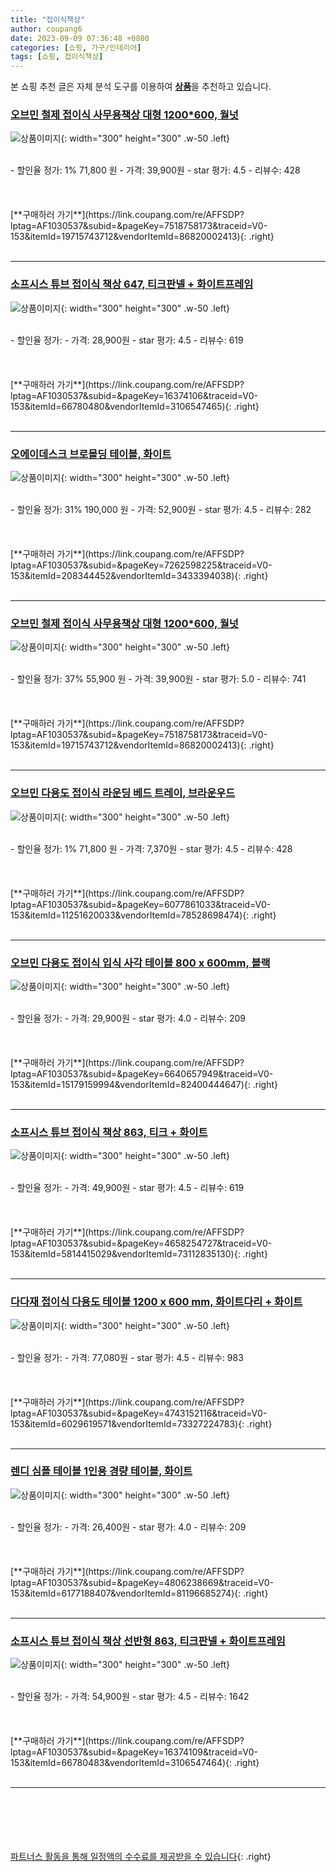 ```yaml
---
title: "접이식책상"
author: coupang6
date: 2023-09-09 07:36:48 +0800
categories: [쇼핑, 가구/인테리어]
tags: [쇼핑, 접이식책상]
---
```


본 쇼핑 추천 글은 자체 분석 도구를 이용하여 [**상품**](https://link.coupang.com/a/bao1ui)을 추천하고 있습니다.

### [오브민 철제 접이식 사무용책상 대형 1200*600, 월넛](https://link.coupang.com/re/AFFSDP?lptag=AF1030537&subid=&pageKey=7518758173&traceid=V0-153&itemId=19715743712&vendorItemId=86820002413)

![상품이미지](https://thumbnail10.coupangcdn.com/thumbnails/remote/230x230ex/image/vendor_inventory/4d4e/a5219d08e316f64b5a0e1a959a3cf560fba1132c4b6016a2998287194c2f.jpg){: width="300" height="300" .w-50 .left}


<br>
- 할인율 정가: 1%  71,800   원
- 가격: 39,900원
- star 평가: 4.5
- 리뷰수: 428
<br>
<br>
<br>
<br>
[**구매하러 가기**](https://link.coupang.com/re/AFFSDP?lptag=AF1030537&subid=&pageKey=7518758173&traceid=V0-153&itemId=19715743712&vendorItemId=86820002413){: .right}
<br>
<br>

---

### [소프시스 튜브 접이식 책상 647, 티크판넬 + 화이트프레임](https://link.coupang.com/re/AFFSDP?lptag=AF1030537&subid=&pageKey=16374106&traceid=V0-153&itemId=66780480&vendorItemId=3106547465)

![상품이미지](https://thumbnail9.coupangcdn.com/thumbnails/remote/230x230ex/image/retail/images/3669930050268773-23978a4d-3bcb-478a-a067-1cb37b2b3389.jpg){: width="300" height="300" .w-50 .left}


<br>
- 할인율 정가: 
- 가격: 28,900원
- star 평가: 4.5
- 리뷰수: 619
<br>
<br>
<br>
<br>
[**구매하러 가기**](https://link.coupang.com/re/AFFSDP?lptag=AF1030537&subid=&pageKey=16374106&traceid=V0-153&itemId=66780480&vendorItemId=3106547465){: .right}
<br>
<br>

---

### [오에이데스크 브로몰딩 테이블, 화이트](https://link.coupang.com/re/AFFSDP?lptag=AF1030537&subid=&pageKey=7262598225&traceid=V0-153&itemId=208344452&vendorItemId=3433394038)

![상품이미지](https://thumbnail10.coupangcdn.com/thumbnails/remote/230x230ex/image/retail/images/1082025681360481-b8d8182b-b1ae-48ec-a843-af39d10c1e0a.jpg){: width="300" height="300" .w-50 .left}


<br>
- 할인율 정가: 31%  190,000   원
- 가격: 52,900원
- star 평가: 4.5
- 리뷰수: 282
<br>
<br>
<br>
<br>
[**구매하러 가기**](https://link.coupang.com/re/AFFSDP?lptag=AF1030537&subid=&pageKey=7262598225&traceid=V0-153&itemId=208344452&vendorItemId=3433394038){: .right}
<br>
<br>

---

### [오브민 철제 접이식 사무용책상 대형 1200*600, 월넛](https://link.coupang.com/re/AFFSDP?lptag=AF1030537&subid=&pageKey=7518758173&traceid=V0-153&itemId=19715743712&vendorItemId=86820002413)

![상품이미지](https://thumbnail10.coupangcdn.com/thumbnails/remote/230x230ex/image/vendor_inventory/4d4e/a5219d08e316f64b5a0e1a959a3cf560fba1132c4b6016a2998287194c2f.jpg){: width="300" height="300" .w-50 .left}


<br>
- 할인율 정가: 37%  55,900   원
- 가격: 39,900원
- star 평가: 5.0
- 리뷰수: 741
<br>
<br>
<br>
<br>
[**구매하러 가기**](https://link.coupang.com/re/AFFSDP?lptag=AF1030537&subid=&pageKey=7518758173&traceid=V0-153&itemId=19715743712&vendorItemId=86820002413){: .right}
<br>
<br>

---

### [오브민 다용도 접이식 라운딩 베드 트레이, 브라운우드](https://link.coupang.com/re/AFFSDP?lptag=AF1030537&subid=&pageKey=6077861033&traceid=V0-153&itemId=11251620033&vendorItemId=78528698474)

![상품이미지](https://thumbnail7.coupangcdn.com/thumbnails/remote/230x230ex/image/retail/images/2970582664976760-0501c4f5-6422-4e17-b26d-5c89ddcb1b2b.jpg){: width="300" height="300" .w-50 .left}


<br>
- 할인율 정가: 1%  71,800   원
- 가격: 7,370원
- star 평가: 4.5
- 리뷰수: 428
<br>
<br>
<br>
<br>
[**구매하러 가기**](https://link.coupang.com/re/AFFSDP?lptag=AF1030537&subid=&pageKey=6077861033&traceid=V0-153&itemId=11251620033&vendorItemId=78528698474){: .right}
<br>
<br>

---

### [오브민 다용도 접이식 입식 사각 테이블 800 x 600mm, 블랙](https://link.coupang.com/re/AFFSDP?lptag=AF1030537&subid=&pageKey=6640657949&traceid=V0-153&itemId=15179159994&vendorItemId=82400444647)

![상품이미지](https://thumbnail9.coupangcdn.com/thumbnails/remote/230x230ex/image/vendor_inventory/48ed/f52a7ef9adee4d6106e165a276e9928a8f5d7b33797d6a52fcd66b65c3e2.jpg){: width="300" height="300" .w-50 .left}


<br>
- 할인율 정가: 
- 가격: 29,900원
- star 평가: 4.0
- 리뷰수: 209
<br>
<br>
<br>
<br>
[**구매하러 가기**](https://link.coupang.com/re/AFFSDP?lptag=AF1030537&subid=&pageKey=6640657949&traceid=V0-153&itemId=15179159994&vendorItemId=82400444647){: .right}
<br>
<br>

---

### [소프시스 튜브 접이식 책상 863, 티크 + 화이트](https://link.coupang.com/re/AFFSDP?lptag=AF1030537&subid=&pageKey=4658254727&traceid=V0-153&itemId=5814415029&vendorItemId=73112835130)

![상품이미지](https://thumbnail9.coupangcdn.com/thumbnails/remote/230x230ex/image/rs_quotation_api/tdrs0kde/201c9a87ce784278af0f935473386287.jpg){: width="300" height="300" .w-50 .left}


<br>
- 할인율 정가: 
- 가격: 49,900원
- star 평가: 4.5
- 리뷰수: 619
<br>
<br>
<br>
<br>
[**구매하러 가기**](https://link.coupang.com/re/AFFSDP?lptag=AF1030537&subid=&pageKey=4658254727&traceid=V0-153&itemId=5814415029&vendorItemId=73112835130){: .right}
<br>
<br>

---

### [다다재 접이식 다용도 테이블 1200 x 600 mm, 화이트다리 + 화이트](https://link.coupang.com/re/AFFSDP?lptag=AF1030537&subid=&pageKey=4743152116&traceid=V0-153&itemId=6029619571&vendorItemId=73327224783)

![상품이미지](https://thumbnail8.coupangcdn.com/thumbnails/remote/230x230ex/image/rs_quotation_api/or5cahi8/39ffbf083cb04ab9aba17a69594c5f44.jpg){: width="300" height="300" .w-50 .left}


<br>
- 할인율 정가: 
- 가격: 77,080원
- star 평가: 4.5
- 리뷰수: 983
<br>
<br>
<br>
<br>
[**구매하러 가기**](https://link.coupang.com/re/AFFSDP?lptag=AF1030537&subid=&pageKey=4743152116&traceid=V0-153&itemId=6029619571&vendorItemId=73327224783){: .right}
<br>
<br>

---

### [렌디 심플 테이블 1인용 경량 테이블, 화이트](https://link.coupang.com/re/AFFSDP?lptag=AF1030537&subid=&pageKey=4806238669&traceid=V0-153&itemId=6177188407&vendorItemId=81196685274)

![상품이미지](https://thumbnail6.coupangcdn.com/thumbnails/remote/230x230ex/image/vendor_inventory/da46/9e49b537b5d65743e2a47be6a19e437a8dea774cc4bb2bafe0620afc01ca.jpg){: width="300" height="300" .w-50 .left}


<br>
- 할인율 정가: 
- 가격: 26,400원
- star 평가: 4.0
- 리뷰수: 209
<br>
<br>
<br>
<br>
[**구매하러 가기**](https://link.coupang.com/re/AFFSDP?lptag=AF1030537&subid=&pageKey=4806238669&traceid=V0-153&itemId=6177188407&vendorItemId=81196685274){: .right}
<br>
<br>

---

### [소프시스 튜브 접이식 책상 선반형 863, 티크판넬 + 화이트프레임](https://link.coupang.com/re/AFFSDP?lptag=AF1030537&subid=&pageKey=16374109&traceid=V0-153&itemId=66780483&vendorItemId=3106547464)

![상품이미지](https://thumbnail7.coupangcdn.com/thumbnails/remote/230x230ex/image/product/image/vendoritem/2018/10/16/3106547464/9f1daacf-94d2-421a-bcc0-6e945ff78194.jpg){: width="300" height="300" .w-50 .left}


<br>
- 할인율 정가: 
- 가격: 54,900원
- star 평가: 4.5
- 리뷰수: 1642
<br>
<br>
<br>
<br>
[**구매하러 가기**](https://link.coupang.com/re/AFFSDP?lptag=AF1030537&subid=&pageKey=16374109&traceid=V0-153&itemId=66780483&vendorItemId=3106547464){: .right}
<br>
<br>

---
<br><br><br><br><br> [파트너스 활동을 통해 일정액의 수수료를 제공받을 수 있습니다](https://link.coupang.com/a/bao1ui){: .right}